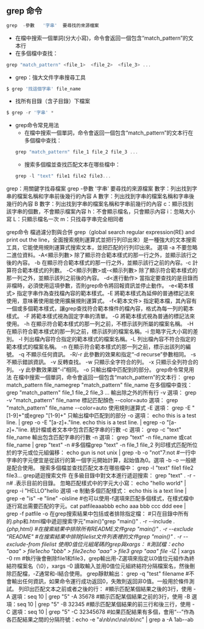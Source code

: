 ## grep 命令

```js
grep  -參數   '字串'  要尋找的來源檔案
```
* 在檔中搜索一個單詞(分大小寫)，命令會返回一個包含“match_pattern”的文本行
* 在多個檔中查找：
```js
grep "match_pattern" <file_1>  <file_2>  <file_3> ...
```



* grep：強大文件字串搜尋工具
```js
$ grep '找這個字串' file_name
```
* 找所有目錄（含子目錄）下檔案
```js
$ grep -r '字串' *
```


* grep命令常見用法
    * 在檔中搜索一個單詞，命令會返回一個包含“match_pattern”的文本行在多個檔中查找：
    ```js
    grep "match_pattern" file_1 file_2 file_3 ...
    ```
    * 搜索多個檔並查找匹配文本在哪些檔中：
    ```js
    grep -l "text" file1 file2 file3...
    ```


>>>
grep：用關鍵字找尋檔案
grep -參數 '字串' 要尋找的來源檔案
數字：列出找到字串的檔案名稱和字串前後幾行的內容
A 數字：列出找到字串的檔案名稱和字串後幾行的內容
B 數字：列出找到字串的檔案名稱和字串前幾行的內容
c：顯示找到該字串的個數，不會顯示檔案內容
h：不會顯示檔名，只會顯示內容
i：忽略大小寫
L：只顯示檔名一次
m：只找尋字串完全相同者
>>>>
grep命令
檔過濾分割與合併
grep（global search regular expression(RE) and print out the line，全面搜索規則運算式並把行列印出來）是一種強大的文本搜索工具，它能使用規則運算式搜索文本，並把匹配的行列印出來。
選項
-a 不要忽略二進位資料。-A<顯示列數> 除了顯示符合範本樣式的那一行之外，並顯示該行之後的內容。
-b 在顯示符合範本樣式的那一行之外，並顯示該行之前的內容。-c 計算符合範本樣式的列數。
-C<顯示列數>或-<顯示列數>  除了顯示符合範本樣式的那一列之外，並顯示該列之前後的內容。
-d<進行動作> 當指定要查找的是目錄而非檔時，必須使用這項參數，否則grep命令將回報資訊並停止動作。
-e<範本樣式> 指定字串作為查找檔內容的範本樣式。-E 將範本樣式為延伸的普通標記法來使用，意味著使用能使用擴展規則運算式。
-f<範本文件> 指定範本檔，其內容有一個或多個範本樣式，讓grep查找符合範本條件的檔內容，格式為每一列的範本樣式。
-F 將範本樣式視為固定字串的清單。
-G 將範本樣式視為普通的標記法來使用。
-h 在顯示符合範本樣式的那一列之前，不標示該列所屬的檔案名稱。
-H 在顯示符合範本樣式的那一列之前，標示該列的檔案名稱。-i 忽略字元大小寫的差別。
-l 列出檔內容符合指定的範本樣式的檔案名稱。-L 列出檔內容不符合指定的範本樣式的檔案名稱。
-n 在顯示符合範本樣式的那一列之前，標示出該列的編號。
-q 不顯示任何資訊。
-R/-r 此參數的效果和指定“-d recurse”參數相同。
-s 不顯示錯誤資訊。
-v 反轉查找。
-w 只顯示全字符合的列。
-x 只顯示全列符合的列。
-y 此參數效果跟“-i”相同。
-o 只輸出檔中匹配到的部分。
grep命令常見用法
在檔中搜索一個單詞，命令會返回一個包含“match_pattern”的文本行：
grep match_pattern file_namegrep "match_pattern" file_name
在多個檔中查找：
grep "match_pattern" file_1 file_2 file_3 ...
輸出除之外的所有行 -v 選項：
grep -v "match_pattern" file_name
標記匹配顏色 --color=auto 選項：
grep "match_pattern" file_name --color=auto
使用規則運算式 -E 選項：
grep -E "[1-9]+"或egrep "[1-9]+"
只輸出檔中匹配到的部分 -o 選項：
echo this is a test line. | grep -o -E "[a-z]+\."line. echo this is a test line. | egrep -o "[a-z]+\."line.
統計檔或者文本中包含匹配字串的行數 -c 選項：
grep -c "text" file_name
輸出包含匹配字串的行數 -n 選項：
grep "text" -n file_name
或cat file_name | grep "text" -n #多個檔grep "text" -n file_1 file_2
列印樣式匹配所位於的字元或位元組偏移：
echo gun is not unix | grep -b -o "not"7:not #一行中字串的字元便宜是從該行的第一個字元開始計算，起始值為0。選項 -b -o 一般總是配合使用。
搜索多個檔並查找匹配文本在哪些檔中：
grep -l "text" file1 file2 file3...
grep遞迴搜索文件
在多級目錄中對文本進行遞迴搜索：
grep "text" . -r -n# .表示目前的目錄。
忽略匹配樣式中的字元大小寫：
echo "hello world" | grep -i "HELLO"hello
選項 -e 制動多個匹配樣式：
echo this is a text line | grep -e "is" -e "line" -oisline #也可以使用-f選項來匹配多個樣式，在樣式檔中逐行寫出需要匹配的字元。cat patfileaaabbb echo aaa bbb ccc ddd eee | grep -f patfile -o
在grep搜索結果中包括或者排除指定檔：
#只在目錄中所有的.php和.html檔中遞迴搜索字元"main()"grep "main()" . -r --include *.{php,html} #在搜索結果中排除所有README文件grep "main()" . -r --exclude "README" #在搜索結果中排除filelist文件列表裡的文件grep "main()" . -r --exclude-from filelist
使用0值位元組尾碼的grep與xargs：
#測試檔：echo "aaa" > file1echo "bbb" > file2echo "aaa" > file3 grep "aaa" file* -lZ | xargs -0 rm #執行後會刪除file1和file3，grep輸出用-Z選項來指定以0值位元組作為終結符檔案名（\0），xargs -0 讀取輸入並用0值位元組終結符分隔檔案名，然後刪除匹配檔，-Z通常和-l結合使用。
grep靜默輸出：
grep -q "test" filename #不會輸出任何資訊，如果命令運行成功返回0，失敗則返回非0值。一般用於條件測試。
列印出匹配文本之前或者之後的行：
#顯示匹配某個結果之後的3行，使用 -A 選項：seq 10 | grep "5" -A 35678 #顯示匹配某個結果之前的3行，使用 -B 選項：seq 10 | grep "5" -B 32345 #顯示匹配某個結果的前三行和後三行，使用 -C 選項：seq 10 | grep "5" -C 32345678 #如果匹配結果有多個，會用“--”作為各匹配結果之間的分隔符號：echo -e "a\nb\nc\na\nb\nc" | grep a -A 1ab--ab
 

